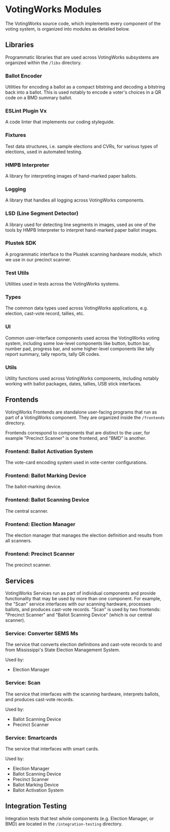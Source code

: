 # VotingWorks Modules

The VotingWorks source code, which implements every component of the
voting system, is organized into modules as detailed below.

## Libraries

Programmatic libraries that are used across VotingWorks subsystems are organized within the `/libs` directory.

### Ballot Encoder

Utilities for encoding a ballot as a compact bitstring and decoding a
bitstring back into a ballot. This is used notably to encode a voter's
choices in a QR code on a BMD summary ballot.

### ESLint Plugin Vx

A code linter that implements our coding styleguide.

### Fixtures

Test data structures, i.e. sample elections and CVRs, for various
types of elections, used in automated testing.

### HMPB Interpreter

A library for interpreting images of hand-marked paper ballots.

### Logging

A library that handles all logging across VotingWorks components.

### LSD (Line Segment Detector)

A library used for detecting line segments in images, used as one of the tools by HMPB Interpreter to interpret hand-marked paper ballot images.

### Plustek SDK

A programmatic interface to the Plustek scanning hardware module,
which we use in our precinct scanner.

### Test Utils

Utilities used in tests across the VotingWorks systems.

### Types

The common data types used across VotingWorks applications,
e.g. election, cast-vote record, tallies, etc.

### UI

Common user-interface components used across the VotingWorks voting
system, including some low-level components like button, button bar,
number pad, progress bar, and some higher-level components like tally
report summary, tally reports, tally QR codes.

### Utils

Utility functions used across VotingWorks components, including
notably working with ballot packages, dates, tallies, USB stick
interfaces.

## Frontends

VotingWorks Frontends are standalone user-facing programs that run as part of a
VotingWorks component. They are organized inside the `/frontends` directory.

Frontends correspond to components that are distinct to the user, for example
"Precinct Scanner" is one frontend, and "BMD" is another.
  
### Frontend: Ballot Activation System

The vote-card encoding system used in vote-center configurations.

### Frontend: Ballot Marking Device

The ballot-marking device.

### Frontend: Ballot Scanning Device

The central scanner.

### Frontend: Election Manager

The election manager that manages the election definition and results
from all scanners.

### Frontend: Precinct Scanner

The precinct scanner.

## Services

VotingWorks Services run as part of individual components and provide
functionality that may be used by more than one component. For example, the
"Scan" service interfaces with our scanning hardware, processes ballots, and
produces cast-vote records. "Scan" is used by two frontends: "Precinct Scanner"
and "Ballot Scanning Device" (which is our central scanner).

### Service: Converter SEMS Ms

The service that converts election definitions and cast-vote records
to and from Mississippi's State Election Management System.

Used by:
* Election Manager

### Service: Scan

The service that interfaces with the scanning hardware, interprets
ballots, and produces cast-vote records.

Used by:
* Ballot Scanning Device
* Precinct Scanner

### Service: Smartcards

The service that interfaces with smart cards.

Used by:
* Election Manager
* Ballot Scanning Device
* Precinct Scanner
* Ballot Marking Device
* Ballot Activation System

## Integration Testing

Integration tests that test whole components (e.g. Election Manager,
or BMD) are located in the `/integration-testing` directory.
